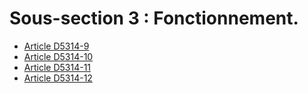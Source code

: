 #  Sous-section 3 : Fonctionnement.

* [Article D5314-9](./LEGIARTI000030975422.md)
* [Article D5314-10](./LEGIARTI000030975419.md)
* [Article D5314-11](./LEGIARTI000030975416.md)
* [Article D5314-12](./LEGIARTI000030975413.md)
